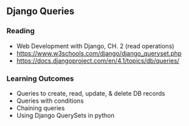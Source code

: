 ## Django Queries

### Reading

- Web Development with Django, CH. 2 (read operations)
- https://www.w3schools.com/django/django_queryset.php
- https://docs.djangoproject.com/en/4.1/topics/db/queries/

### Learning Outcomes

- Queries to create, read, update, & delete DB records
- Queries with conditions
- Chaining queries
- Using Django QuerySets in python
